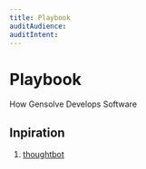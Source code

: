 ```yaml
---
title: Playbook
auditAudience:
auditIntent:
---
```


# Playbook

How Gensolve Develops Software

## Inpiration

1. [thoughtbot](https://thoughtbot.com/playbook)
